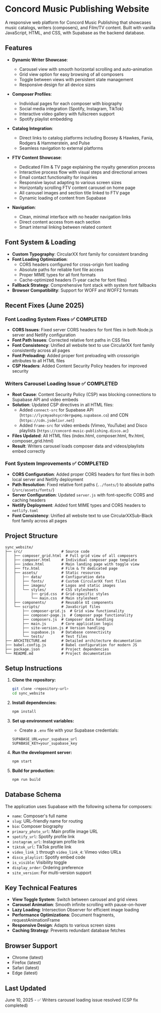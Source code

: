 # Concord Music Publishing Website

A responsive web platform for Concord Music Publishing that showcases music catalogs, writers (composers), and Film/TV content. Built with vanilla JavaScript, HTML, and CSS, with Supabase as the backend database.

## Features

- **Dynamic Writer Showcase**:
  - Carousel view with smooth horizontal scrolling and auto-animation
  - Grid view option for easy browsing of all composers
  - Toggle between views with persistent state management
  - Responsive design for all device sizes

- **Composer Profiles**:
  - Individual pages for each composer with biography
  - Social media integration (Spotify, Instagram, TikTok)
  - Interactive video gallery with fullscreen support
  - Spotify playlist embedding

- **Catalog Integration**:
  - Direct links to catalog platforms including Boosey & Hawkes, Fania, Rodgers & Hammerstein, and Pulse
  - Seamless navigation to external platforms

- **FTV Content Showcase**:
  - Dedicated Film & TV page explaining the royalty generation process
  - Interactive process flow with visual steps and directional arrows
  - Email contact functionality for inquiries
  - Responsive layout adapting to various screen sizes
  - Horizontally scrolling FTV content carousel on home page
  - All carousel images and section title linked to FTV page
  - Dynamic loading of content from Supabase

- **Navigation**:
  - Clean, minimal interface with no header navigation links
  - Direct content access from each section
  - Smart internal linking between related content

## Font System & Loading

- **Custom Typography**: CircularXX font family for consistent branding
- **Font Loading Optimization**: 
  - CORS headers configured for cross-origin font loading
  - Absolute paths for reliable font file access
  - Proper MIME types for all font formats
  - Cache-optimized headers (1-year cache for font files)
- **Fallback Strategy**: Comprehensive font stack with system font fallbacks
- **Browser Compatibility**: Support for WOFF and WOFF2 formats

## Recent Fixes (June 2025)

### Font Loading System Fixes ✅ COMPLETED
- **CORS Issues**: Fixed server CORS headers for font files in both Node.js server and Netlify configuration
- **Font Path Issues**: Corrected relative font paths in CSS files
- **Font Consistency**: Unified all website text to use CircularXX font family consistently across all pages
- **Font Preloading**: Added proper font preloading with crossorigin attributes to all HTML files
- **CSP Headers**: Added Content Security Policy headers for improved security

### Writers Carousel Loading Issue ✅ COMPLETED  
- **Root Cause**: Content Security Policy (CSP) was blocking connections to Supabase API and video embeds
- **Solution**: Updated CSP directives in all HTML files:
  - Added `connect-src` for Supabase API (`https://lycmyaohsycrdergwpmq.supabase.co`) and CDN (`https://cdn.jsdelivr.net`)
  - Added `frame-src` for video embeds (Vimeo, YouTube) and Disco playlists (`https://concord-music-publishing.disco.ac`)
- **Files Updated**: All HTML files (index.html, composer.html, ftv.html, composer_grid.html)
- **Result**: Writers carousel loads composer data and videos/playlists embed correctly

### Font System Improvements ✅ COMPLETED
- **CORS Configuration**: Added proper CORS headers for font files in both local server and Netlify deployment
- **Path Resolution**: Fixed relative font paths (`../fonts/`) to absolute paths (`/src/assets/fonts/`)
- **Server Configuration**: Updated `server.js` with font-specific CORS and caching headers
- **Netlify Deployment**: Added font MIME types and CORS headers to `netlify.toml`
- **Font Consistency**: Unified all website text to use CircularXXSub-Black font family across all pages

## Project Structure

```
sync_website/
├── src/                  # Source code
│   ├── composer_grid.html  # Full grid view of all composers
│   ├── composer.html     # Individual composer page template
│   ├── index.html        # Main landing page with toggle view
│   ├── ftv.html          # Film & TV dedicated page
│   ├── assets/           # Static resources
│   │   ├── data/         # Configuration data
│   │   ├── fonts/        # Custom CircularXX font files
│   │   ├── images/       # Logos and static images
│   │   └── styles/       # CSS stylesheets
│   │       ├── grid.css  # Grid-specific styles
│   │       └── main.css  # Main stylesheet
│   ├── components/       # Reusable UI components
│   └── scripts/          # JavaScript files
│       ├── composer-grid.js  # Grid view functionality
│       ├── composer-page.js  # Composer page functionality
│       ├── composers.js  # Composer data handling
│       ├── main.js       # Core application logic
│       ├── site-version.js # Version handling
│       ├── supabase.js   # Database connectivity
│       └── tests/        # Test files
├── ARCHITECTURE.md       # Detailed architecture documentation
├── babel.config.js       # Babel configuration for modern JS
├── package.json          # Project dependencies
└── README.md             # Project documentation
```

## Setup Instructions

1. **Clone the repository:**
   ```bash
   git clone <repository-url>
   cd sync_website
   ```

2. **Install dependencies:**
   ```bash
   npm install
   ```

3. **Set up environment variables:**
   - Create a `.env` file with your Supabase credentials:
   ```
   SUPABASE_URL=your_supabase_url
   SUPABASE_KEY=your_supabase_key
   ```

4. **Run the development server:**
   ```bash
   npm start
   ```

5. **Build for production:**
   ```bash
   npm run build
   ```

## Database Schema

The application uses Supabase with the following schema for composers:

- `name`: Composer's full name
- `slug`: URL-friendly name for routing
- `bio`: Composer biography
- `primary_photo_url`: Main profile image URL
- `spotify_url`: Spotify profile link
- `instagram_url`: Instagram profile link
- `tiktok_url`: TikTok profile link
- `video_link_1` through `video_link_4`: Vimeo video URLs
- `disco_playlist`: Spotify embed code
- `is_visible`: Visibility toggle
- `display_order`: Ordering preference
- `site_version`: For multi-version support

## Key Technical Features

- **View Toggle System**: Switch between carousel and grid views
- **Carousel Animation**: Smooth infinite scrolling with pause-on-hover
- **Lazy Loading**: Intersection Observer for efficient image loading
- **Performance Optimizations**: Document fragments, requestAnimationFrame
- **Responsive Design**: Adapts to various screen sizes
- **Caching Strategy**: Prevents redundant database fetches

## Browser Support

- Chrome (latest)
- Firefox (latest)
- Safari (latest)
- Edge (latest)

## Last Updated

June 10, 2025 - ✅ Writers carousel loading issue resolved (CSP fix completed)